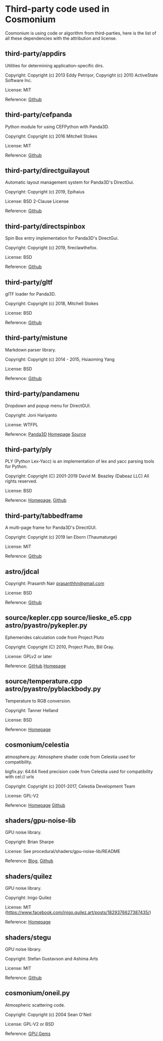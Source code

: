 # Third-party code used in Cosmonium

Cosmonium is using code or algorithm from third-parties, here is the list of all these dependencies with the attribution and license.

## third-party/appdirs

Utilities for determining application-specific dirs.

Copyright: Copyright (c) 2013 Eddy Petrișor, Copyright (c) 2010 ActiveState Software Inc.

License: MIT

Reference: [Github](https://github.com/ActiveState/appdirs)

## third-party/cefpanda

Python module for using CEFPython with Panda3D.

Copyright: Copyright (c) 2016 Mitchell Stokes

License: MIT

Reference: [Github](https://github.com/Moguri/cefpanda)

## third-party/directguilayout

Automatic layout management system for Panda3D's DirectGui.

Copyright: Copyright (c) 2019, Epihaius

License: BSD 2-Clause License

Reference: [Github](https://github.com/Epihaius/DirectGui-layout-system)

## third-party/directspinbox

Spin Box entry implementation for Panda3D's DirectGui.

Copyright: Copyright (c) 2019, fireclawthefox.

License: BSD

Reference: [Github](https://github.com/panda3d/panda3d/pull/742)

## third-party/gltf

 glTF loader for Panda3D.

Copyright: Copyright (c) 2018, Mitchell Stokes

License: BSD

Reference: [Github](https://github.com/Moguri/panda3d-gltf)

## third-party/mistune

Markdown parser library.

Copyright: Copyright (c) 2014 - 2015, Hsiaoming Yang

License: BSD

Reference: [Github](https://github.com/lepture/mistune)

## third-party/pandamenu

Dropdown and popup menu for DirectGUI.

Copyright: Joni Hariyanto <ynjh d0t jo At gmail.com>

License: WTFPL

Reference: [Panda3D](https://discourse.panda3d.org/t/popup-menu-drop-down-menu-bar/4886) [Homepage](http://jon1.us/P3D/) [Source](http://jon1.us/P3D/other/)

## third-party/ply

PLY (Python Lex-Yacc) is an implementation of lex and yacc parsing tools for Python.

Copyright: Copyright (C) 2001-2019 David M. Beazley (Dabeaz LLC) All rights reserved.

License: BSD

Reference: [Homepage](http://dabeaz.com/ply/), [Github](https://github.com/dabeaz/ply)

## third-party/tabbedframe

 A multi-page frame for Panda3D's DirectGUI.

Copyright: Copyright (c) 2019 Ian Eborn (Thaumaturge)

License: MIT

Reference: [Github](https://github.com/ArsThaumaturgis/TabbedFrame)

## astro/jdcal

Copyright: Prasanth Nair <prasanthhn@gmail.com>

License: BSD

Reference: [Github](https://github.com/phn/jdcal)

## source/kepler.cpp source/lieske_e5.cpp astro/pyastro/pykepler.py

Ephemerides calculation code from Project Pluto

Copyright: Copyright (C) 2010, Project Pluto, Bill Gray.

License: GPLv2 or later

Reference: [GitHub](https://github.com/Bill-Gray/lunar) [Homepage](https://projectpluto.com/source.htm)

## source/temperature.cpp astro/pyastro/pyblackbody.py

Temperature to RGB conversion.

Copyright: Tanner Helland

License: BSD

Reference: [Homepage](http://www.tannerhelland.com/4435/convert-temperature-rgb-algorithm-code/)

## cosmonium/celestia

atmosphere.py: Atmosphere shader code from Celestia used for compatibility.

bigfix.py: 64.64 fixed precision code from Celestia used for compatibility with cel:// urls

Copyright: Copyright (c) 2001-2017, Celestia Development Team

License: GPL-V2

Reference: [Homepage](https://celestia.space) [Github](https://github.com/CelestiaProject/Celestia)

## shaders/gpu-noise-lib

GPU noise library.

Copyright: Brian Sharpe <brisharpe CIRCLE_A yahoo DOT com>

License: See procedural/shaders/gpu-noise-lib/README

Reference: [Blog](http://briansharpe.wordpress.com), [Github](https://github.com/BrianSharpe)

## shaders/quilez

GPU noise library.

Copyright: Inigo Quilez

License: MIT (https://www.facebook.com/inigo.quilez.art/posts/1829376627387435/)

Reference: [Homepage](http://iquilezles.org/www/index.htm)

## shaders/stegu

GPU noise library.

Copyright: Stefan Gustavson and Ashima Arts

License: MIT

Reference: [Github](https://github.com/stegu/webgl-noise)

## cosmonium/oneil.py

Atmospheric scattering code.

Copyright: Copyright (c) 2004 Sean O'Neil

License: GPL-V2 or BSD

Reference: [GPU Gems](https://developer.nvidia.com/gpugems/GPUGems2/gpugems2_chapter16.html)

